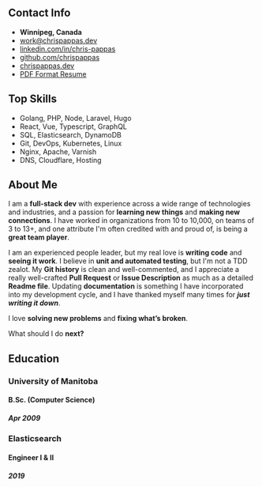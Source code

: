 ## Contact Info

- **Winnipeg, Canada**
- [work@chrispappas.dev](mailto:work@chrispappas.dev)
- [linkedin.com/in/chris-pappas](https://linkedin.com/in/chris-pappas)
- [github.com/chrispappas](https://github.com/chrispappas)
- [chrispappas.dev](https://github.com/chrispappas)
- [PDF Format Resume](Chris_Pappas_Resume_May_2023.pdf)

## Top Skills

- Golang, PHP, Node, Laravel, Hugo
- React, Vue, Typescript, GraphQL
- SQL, Elasticsearch, DynamoDB
- Git, DevOps, Kubernetes, Linux
- Nginx, Apache, Varnish
- DNS, Cloudflare, Hosting

## About Me

I am a **full-stack dev** with experience across a wide range of technologies and industries, and a passion for **learning
new things** and **making new connections**. I have worked in organizations from 10 to 10,000, on teams of 3 to 13+, and one
attribute I'm often credited with and proud of, is being a **great team player**.

I am an experienced people leader, but my real love is **writing code** and **seeing it work**. I believe in **unit and automated
testing**, but I'm not a TDD zealot. My **Git history** is clean and well-commented, and I appreciate a really well-crafted
**Pull Request** or **Issue Description** as much as a detailed **Readme file**. Updating **documentation** is something I have
incorporated into my development cycle, and I have thanked myself many times for **_just writing it down_**.

I love **solving new problems** and **fixing what’s broken**. 

What should I do **next?**

## Education

### University of Manitoba
#### B.Sc. (Computer Science)
##### Apr 2009

### Elasticsearch
#### Engineer I & II
##### 2019
